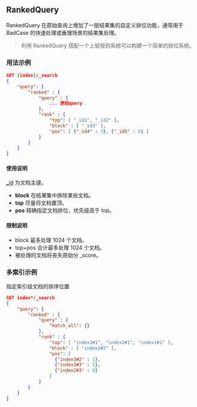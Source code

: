 ## RankedQuery

RankedQuery 在原始查询上增加了一层结果集的自定义排位功能，通常用于 BadCase 的快速处理或垂搜场景的结果集处理。

> 利用 RankedQuery 搭配一个上层规则系统可以构建一个简单的排位系统。

### 用法示例

```json
GET {index}/_search
{
    "query": {
        "ranked" : {
            "query" : {
                ... 原始query
            },
            "rank" : {
                "top": [ "_id1", "_id2" ],
                "block" : [ "_id3" ],
                "pos": [ {"_id4" : 3}, {"_id5" : 8} ] 
            }
        }
    }
}
```

#### 使用说明

[_id](https://www.elastic.co/guide/en/elasticsearch/reference/6.6/mapping-id-enabled.html) 为文档主键。
- **block** 在结果集中排除某些文档。
- **top** 尽量将文档置顶。
- **pos** 精确指定文档排位，优先级高于 top。

#### 限制说明

- block 最多处理 1024 个文档。
- top+pos 合计最多处理 1024 个文档。
- 被处理的文档将丧失原始分 _score。


### 多索引示例

指定索引级文档的排序位置

```json
GET index*/_search
{
    "query": {
        "ranked" : {
            "query" : {
                "match_all": {}
            },
            "rank" : {
                "top": [ "index3#1", "index2#1", "index1#1" ],
                "block" : [ "index2#2" ],
                "pos": [ 
                  {"index3#2" : 1}, 
                  {"index3#3" : 5},
                  {"index2#3" : 6}
                ] 
            }
        }
    }
}

```